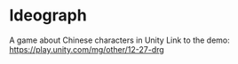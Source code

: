 # Ideograph
A game about Chinese characters in Unity
Link to the demo: https://play.unity.com/mg/other/12-27-drg
